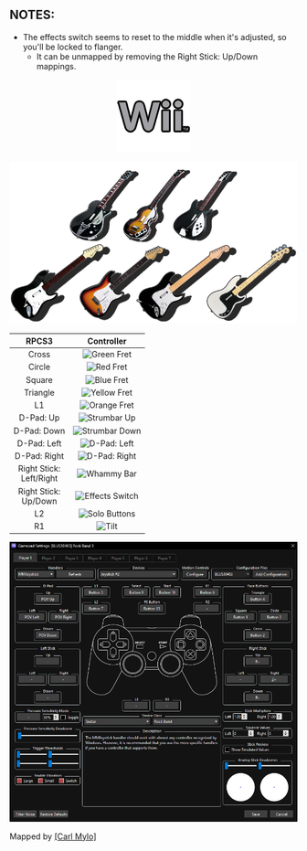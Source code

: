 ## NOTES:

* The effects switch seems to reset to the middle when it's adjusted, so you'll be locked to flanger.
	* It can be unmapped by removing the Right Stick: Up/Down mappings.

<div align="center">

![Platform](platform.png "Platform") 

![Controller](controller.png "Controller") 

| **RPCS3**          | **Controller** |
|:------------------:|:---------------------:|
| Cross | ![Green Fret](https://github.com/carlmylo/rb3-pc/blob/main/images/btns/gtrs/gf.png "Green Fret") |
| Circle | ![Red Fret](https://github.com/carlmylo/rb3-pc/blob/main/images/btns/gtrs/rf.png "Red Fret") |
| Square | ![Blue Fret](https://github.com/carlmylo/rb3-pc/blob/main/images/btns/gtrs/bf.png "Blue Fret") |
| Triangle | ![Yellow Fret](https://github.com/carlmylo/rb3-pc/blob/main/images/btns/gtrs/yf.png "Yellow Fret") |
| L1 | ![Orange Fret](https://github.com/carlmylo/rb3-pc/blob/main/images/btns/gtrs/of.png "Orange Fret") |
| D-Pad: Up | ![Strumbar Up](https://github.com/carlmylo/rb3-pc/blob/main/images/btns/gtrs/sbu.png "Strumbar Up") |
| D-Pad: Down | ![Strumbar Down](https://github.com/carlmylo/rb3-pc/blob/main/images/btns/gtrs/sbd.png "Strumbar Down") |
| D-Pad: Left | ![D-Pad: Left](https://github.com/carlmylo/rb3-pc/blob/main/images/btns/gtrs/dpl.png "D-Pad: Left") |
| D-Pad: Right | ![D-Pad: Right](https://github.com/carlmylo/rb3-pc/blob/main/images/btns/gtrs/dpl.png "D-Pad: Right") |
| Right Stick: <br/> Left/Right | ![Whammy Bar](https://github.com/carlmylo/rb3-pc/blob/main/images/btns/gtrs/wb.png "Whammy Bar") |
| Right Stick: <br/> Up/Down | ![Effects Switch](https://github.com/carlmylo/rb3-pc/blob/main/images/btns/gtrs/fx.png "Effects Switch") |
| L2 | ![Solo Buttons](https://github.com/carlmylo/rb3-pc/blob/main/images/btns/gtrs/solo.png "Solo Buttons") | |
| R1 | ![Tilt](https://github.com/carlmylo/rb3-pc/blob/main/images/btns/gtrs/ts.png "Tilt") | Does not work |


![Mapping](mapping.png "Mapping") 

</div>


Mapped by [[Carl Mylo]](www.twitch.tv/carlmylo)